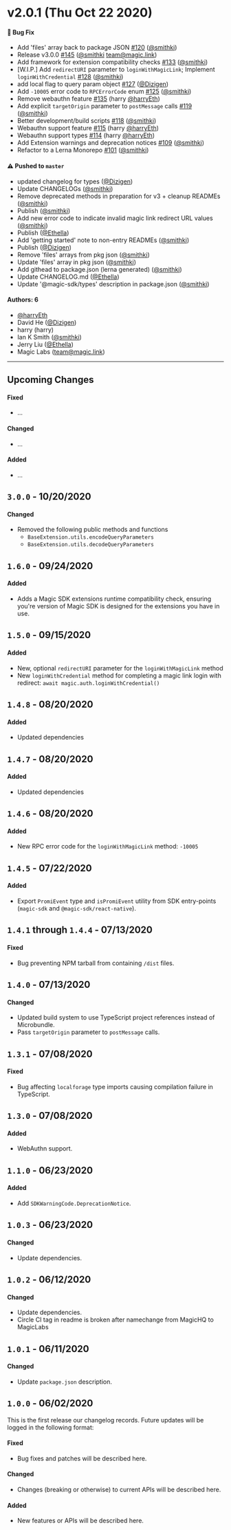 # v2.0.1 (Thu Oct 22 2020)

#### 🐛 Bug Fix

- Add 'files' array back to package JSON [#120](https://github.com/magiclabs/magic-js/pull/120) ([@smithki](https://github.com/smithki))
- Release v3.0.0 [#145](https://github.com/magiclabs/magic-js/pull/145) ([@smithki](https://github.com/smithki) team@magic.link)
- Add framework for extension compatibility checks [#133](https://github.com/magiclabs/magic-js/pull/133) ([@smithki](https://github.com/smithki))
- [W.I.P.] Add `redirectURI` parameter to `loginWithMagicLink`; Implement `loginWithCredential` [#128](https://github.com/magiclabs/magic-js/pull/128) ([@smithki](https://github.com/smithki))
- add local flag to query param object [#127](https://github.com/magiclabs/magic-js/pull/127) ([@Dizigen](https://github.com/Dizigen))
- Add `-10005` error code to `RPCErrorCode` enum [#125](https://github.com/magiclabs/magic-js/pull/125) ([@smithki](https://github.com/smithki))
- Remove webauthn feature [#135](https://github.com/magiclabs/magic-js/pull/135) (harry [@harryEth](https://github.com/harryEth))
- Add explicit `targetOrigin` parameter to `postMessage` calls [#119](https://github.com/magiclabs/magic-js/pull/119) ([@smithki](https://github.com/smithki))
- Better development/build scripts [#118](https://github.com/magiclabs/magic-js/pull/118) ([@smithki](https://github.com/smithki))
- Webauthn support feature [#115](https://github.com/magiclabs/magic-js/pull/115) (harry [@harryEth](https://github.com/harryEth))
- Webauthn support types [#114](https://github.com/magiclabs/magic-js/pull/114) (harry [@harryEth](https://github.com/harryEth))
- Add Extension warnings and deprecation notices [#109](https://github.com/magiclabs/magic-js/pull/109) ([@smithki](https://github.com/smithki))
- Refactor to a Lerna Monorepo [#101](https://github.com/magiclabs/magic-js/pull/101) ([@smithki](https://github.com/smithki))

#### ⚠️ Pushed to `master`

- updated changelog for types ([@Dizigen](https://github.com/Dizigen))
- Update CHANGELOGs ([@smithki](https://github.com/smithki))
- Remove deprecated methods in preparation for v3 + cleanup READMEs ([@smithki](https://github.com/smithki))
- Publish ([@smithki](https://github.com/smithki))
- Add new error code to indicate invalid magic link redirect URL values ([@smithki](https://github.com/smithki))
- Publish ([@Ethella](https://github.com/Ethella))
- Add 'getting started' note to non-entry READMEs ([@smithki](https://github.com/smithki))
- Publish ([@Dizigen](https://github.com/Dizigen))
- Remove 'files' arrays from pkg json ([@smithki](https://github.com/smithki))
- Update 'files' array in pkg json ([@smithki](https://github.com/smithki))
- Add githead to package.json (lerna generated) ([@smithki](https://github.com/smithki))
- Update CHANGELOG.md ([@Ethella](https://github.com/Ethella))
- Update '@magic-sdk/types' description in package.json ([@smithki](https://github.com/smithki))

#### Authors: 6

- [@harryEth](https://github.com/harryEth)
- David He ([@Dizigen](https://github.com/Dizigen))
- harry (harry)
- Ian K Smith ([@smithki](https://github.com/smithki))
- Jerry Liu ([@Ethella](https://github.com/Ethella))
- Magic Labs (team@magic.link)

---

## Upcoming Changes

#### Fixed

- ...

#### Changed

- ...

#### Added

- ...

## `3.0.0` - 10/20/2020

#### Changed

- Removed the following public methods and functions
    - `BaseExtension.utils.encodeQueryParameters`
    - `BaseExtension.utils.decodeQueryParameters`

## `1.6.0` - 09/24/2020

#### Added

- Adds a Magic SDK extensions runtime compatibility check, ensuring you're version of Magic SDK is designed for the extensions you have in use.

## `1.5.0` - 09/15/2020

#### Added

- New, optional `redirectURI` parameter for the `loginWithMagicLink` method
- New `loginWithCredential` method for completing a magic link login with redirect: `await magic.auth.loginWithCredential()`

## `1.4.8` - 08/20/2020

#### Added

- Updated dependencies

## `1.4.7` - 08/20/2020

#### Added

- Updated dependencies

## `1.4.6` - 08/20/2020

#### Added

- New RPC error code for the `loginWithMagicLink` method: `-10005`

## `1.4.5` - 07/22/2020

#### Added

- Export `PromiEvent` type and `isPromiEvent` utility from SDK entry-points (`magic-sdk` and `@magic-sdk/react-native`).

## `1.4.1` through `1.4.4` - 07/13/2020

#### Fixed

- Bug preventing NPM tarball from containing `/dist` files.

## `1.4.0` - 07/13/2020

#### Changed

- Updated build system to use TypeScript project references instead of Microbundle.
- Pass `targetOrigin` parameter to `postMessage` calls.

## `1.3.1` - 07/08/2020

#### Fixed

- Bug affecting `localforage` type imports causing compilation failure in TypeScript.

## `1.3.0` - 07/08/2020

#### Added

- WebAuthn support.

## `1.1.0` - 06/23/2020

#### Added

- Add `SDKWarningCode.DeprecationNotice`.

## `1.0.3` - 06/23/2020

#### Changed

- Update dependencies.

## `1.0.2` - 06/12/2020

#### Changed

- Update dependencies.
- Circle CI tag in readme is broken after namechange from MagicHQ to MagicLabs

## `1.0.1` - 06/11/2020

#### Changed

- Update `package.json` description.

## `1.0.0` - 06/02/2020

This is the first release our changelog records. Future updates will be logged in the following format:

#### Fixed

- Bug fixes and patches will be described here.

#### Changed

- Changes (breaking or otherwise) to current APIs will be described here.

#### Added

- New features or APIs will be described here.
